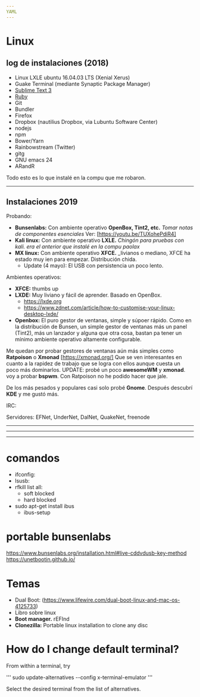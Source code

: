 ```yaml
---
YAML
---
```

# Linux

## log de instalaciones (2018)

* Linux LXLE ubuntu 16.04.03 LTS (Xenial Xerus)
* Guake Terminal (mediante Synaptic Package Manager)
* [Sublime Text 3](https://www.sublimetext.com/docs/3/linux_repositories.html#apt)
* [Ruby](https://gorails.com/setup/ubuntu/16.04)
* Git
* Bundler
* Firefox
* Dropbox (nautilius Dropbox, via Lubuntu Software Center)
* nodejs
* npm
* Bower/Yarn
* Rainbowstream (Twitter)
* gitg
* GNU emacs 24
* ARandR

Todo esto es lo que instalé en la compu que me robaron.

---

## Instalaciones 2019

Probando:

- **Bunsenlabs:** Con ambiente operativo **OpenBox, Tint2, etc.** _Tomar notas de componentes esenciales_ Ver: [https://youtu.be/TUXohePdiR4]
- **Kali linux:** Con ambiente operativo **LXLE.** _Chingón para pruebas con kali. era el anterior que instalé en la compu paolax_
- **MX linux:** Con ambiente operativo **XFCE.** _livianos o mediano, XFCE ha estado muy ien para empezar. Distribución chida.
  - Update (4 mayo): El USB con persistencia un poco lento.

Ambientes operativos:

- **XFCE:** thumbs up
- **LXDE:** Muy liviano y fácil de aprender. Basado en OpenBox. 
  - https://lxde.org
  - https://www.zdnet.com/article/how-to-customise-your-linux-desktop-lxde/
- **Openbox:** El puro gestor de ventanas, simple y súpoer rápido. Como en la distribución de Bunsen, un simple gestor de ventanas más un panel (Tint2), más un lanzador y alguna que otra cosa, bastan pa tener un mínimo ambiente operativo altamente configurable.

Me quedan por probar gestores de ventanas aún más simples como  **Ratpoison** o **Xmonad** [https://xmonad.org/] Que se ven interesantes en cuanto a la rapidez de trabajo que se logra con ellos aunque cuesta un poco más dominarlos. UPDATE: probé un poco **awesomeWM** y **xmonad**. voy a probar **bspwm**. Con Ratpoison no he podido hacer que jale.

De los más pesados y populares casi solo probé **Gnome**. Después descubrí **KDE** y me gustó más.


IRC:

Servidores: EFNet, UnderNet, DalNet, QuakeNet, freenode



* * *
- - -
* * *

# comandos

- ifconfig:
- lsusb:
- rfkill list all:
  - soft blocked
  - hard blocked
 - sudo apt-get install ibus
   - ibus-setup

 # portable bunsenlabs
 https://www.bunsenlabs.org/installation.html#live-cddvdusb-key-method
 https://unetbootin.github.io/

# Temas
- Dual Boot: (https://www.lifewire.com/dual-boot-linux-and-mac-os-4125733)
- Libro sobre linux
- **Boot manager.** rEFInd
- **Clonezilla:** Portable linux installation to clone any disc

# How do I change default terminal?

From within a terminal, try

'''
sudo update-alternatives --config x-terminal-emulator
'''

Select the desired terminal from the list of alternatives.

